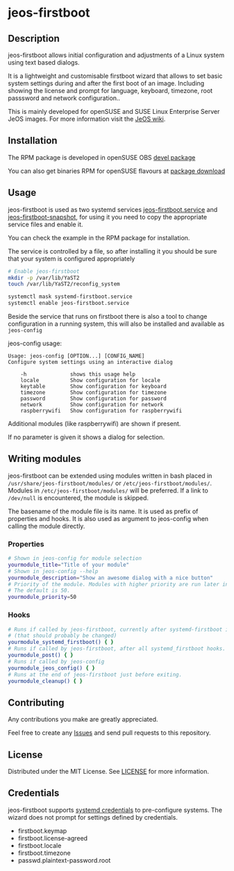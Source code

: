 # jeos-firstboot
## Description
jeos-firstboot allows initial configuration and adjustments of a Linux system using text based dialogs.

It is a lightweight and customisable firstboot wizard that allows to set basic system settings during and after the first boot of an image. Including showing the license and prompt for language, keyboard, timezone, root passsword and network configuration..

This is mainly developed for openSUSE and SUSE Linux Enterprise Server JeOS images. For more information visit the [JeOS wiki](https://en.opensuse.org/Portal:JeOS).

## Installation

The RPM package is developed in openSUSE OBS [devel package](https://build.opensuse.org/package/show/devel:openSUSE:Factory/jeos-firstboot)

You can also get binaries RPM for openSUSE flavours at [package download](https://software.opensuse.org/package/jeos-firstboot)
<!-- USAGE EXAMPLES -->
## Usage

jeos-firstboot is used as two systemd services [jeos-firstboot.service](https://github.com/openSUSE/jeos-firstboot/blob/master/files/usr/lib/systemd/system/jeos-firstboot.service) and [jeos-firstboot-snapshot](https://github.com/openSUSE/jeos-firstboot/blob/master/files/usr/lib/systemd/system/jeos-firstboot-snapshot.service), for using it you need to copy the appropriate service files and enable it.

You can check the example in the RPM package for installation.

The service is controlled by a file, so after installing it you should be sure that your system is configured appropriately

```sh
# Enable jeos-firstboot
mkdir -p /var/lib/YaST2
touch /var/lib/YaST2/reconfig_system

systemctl mask systemd-firstboot.service
systemctl enable jeos-firstboot.service
```
Beside the service that runs on firstboot there is also a tool to change configuration in a running system, this will also be installed and available as `jeos-config`

jeos-config usage:
```
Usage: jeos-config [OPTION...] [CONFIG_NAME]
Configure system settings using an interactive dialog

	-h              shows this usage help
	locale          Show configuration for locale
	keytable        Show configuration for keyboard
	timezone        Show configuration for timezone
	password        Show configuration for password
	network         Show configuration for network
	raspberrywifi   Show configuration for raspberrywifi
```     
Additional modules (like raspberrywifi) are shown if present.

If no parameter is given it shows a dialog for selection.

## Writing modules

jeos-firstboot can be extended using modules written in bash placed in `/usr/share/jeos-firstboot/modules/` or `/etc/jeos-firstboot/modules/`. Modules in `/etc/jeos-firstboot/modules/` will be preferred. If a link to `/dev/null` is encountered, the module is skipped.

The basename of the module file is its name. It is used as prefix of properties and hooks. It is also used as argument to jeos-config when calling the module directly.

### Properties

```sh
# Shown in jeos-config for module selection
yourmodule_title="Title of your module"
# Shown in jeos-config --help
yourmodule_description="Show an awesome dialog with a nice button"
# Priority of the module. Modules with higher priority are run later in jeos-firstboot and shown below in jeos-config.
# The default is 50.
yourmodule_priority=50
```

### Hooks

```sh
# Runs if called by jeos-firstboot, currently after systemd-firstboot is called
# (that should probably be changed)
yourmodule_systemd_firstboot() { }
# Runs if called by jeos-firstboot, after all systemd_firstboot hooks.
yourmodule_post() { }
# Runs if called by jeos-config
yourmodule_jeos_config() { }
# Runs at the end of jeos-firstboot just before exiting.
yourmodule_cleanup() { }
```

<!-- CONTRIBUTING -->
## Contributing

Any contributions you make are greatly appreciated.

Feel free to create any [Issues](https://github.com/openSUSE/jeos-firstboot/issues) and send pull requests to this repository.

<!-- LICENSE -->
## License

Distributed under the MIT License. See [LICENSE](https://github.com/openSUSE/jeos-firstboot/blob/master/LICENSE) for more information.

## Credentials

jeos-firstboot supports [systemd credentials](https://systemd.io/CREDENTIALS/)
to pre-configure systems. The wizard does not prompt for settings
defined by credentials.

* firstboot.keymap
* firstboot.license-agreed
* firstboot.locale
* firstboot.timezone
* passwd.plaintext-password.root
